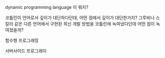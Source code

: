 dynamic programming language 이 뭐지?

코틀린이 언어로서 깊이가 대단하다던데, 어떤 점에서 깊이가 대단한거지? 그루비나 스칼라 같은 다른 언어에서 구현된 최신 개발 방법을 코틀린에 녹여냈다던데 어떤 점이 녹여졌을까?

함수형 프로그래밍

서버사이드 프로그래미
<!--stackedit_data:
eyJoaXN0b3J5IjpbLTE5NjQ5NTE1NDIsLTU0MzE5NDI4OCwxOD
kzMTUxNDQ4LC0xMjk2MDU1ODQ5XX0=
-->